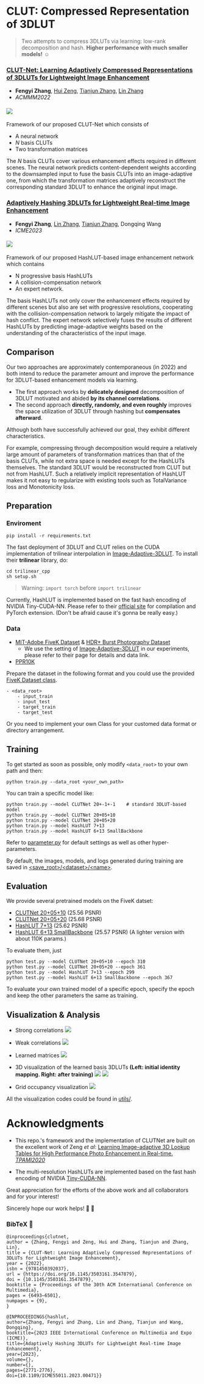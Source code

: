 # CLUT: Compressed Representation of 3DLUT
> Two attempts to compress 3DLUTs via learning: low-rank decomposition and hash. **Higher performance with much smaller models!** ☺️

### [**CLUT-Net: Learning Adaptively Compressed Representations of 3DLUTs for Lightweight Image Enhancement**](https://doi.org/10.1145/3503161.3547879)
- **Fengyi Zhang**, [Hui Zeng](https://huizeng.github.io/), [Tianjun Zhang](https://github.com/z619850002), [Lin Zhang](https://cslinzhang.gitee.io/home/)
- *ACMMM2022* 

#### ![](doc/overview_mm.png)
Framework of our proposed CLUT-Net which consists of 
- A neural network
- *N* basis CLUTs
- Two transformation matrices

The *N* basis CLUTs cover various enhancement effects required in different scenes. The neural network predicts content-dependent weights according to the downsampled input to fuse the basis CLUTs into an image-adaptive one, from which the transformation matrices adaptively reconstruct the corresponding standard 3DLUT to enhance the original input image. 

<!-- All three modules are jointly learned from the annotated data in an end-to-end manner. -->


### [**Adaptively Hashing 3DLUTs for Lightweight Real-time Image Enhancement**](https://doi.org/10.1109/ICME55011.2023.00471)
- **Fengyi Zhang**, [Lin Zhang](https://cslinzhang.gitee.io/home/), [Tianjun Zhang](https://github.com/z619850002), Dongqing Wang
- *ICME2023* 
#### ![](doc/overview_icme.png)
Framework of our proposed HashLUT-based image enhancement network which contains
- N progressive basis HashLUTs
- A collision-compensation network
- An expert network.

The basis HashLUTs not only cover the enhancement effects required by different scenes but also are set with progressive resolutions, cooperating with the collision-compensation network to largely mitigate the impact of hash conflict. The expert network selectively fuses the results of different HashLUTs by predicting image-adaptive weights based on the understanding of the characteristics of the input image.

## Comparison
Our two approaches are approximately contemporaneous (in 2022) and both intend to reduce the parameter amount and improve the performance for 3DLUT-based enhancement models via learning.
- The first approach works by **delicately designed** decomposition of 3DLUT motivated and abided **by its channel correlations**.
- The second approach **directly, randomly, and even roughly** improves the space utilization of 3DLUT through hashing but **compensates afterward**.

Although both have successfully achieved our goal, they exhibit different characteristics.

For example, compressing through decomposition would require a relatively large amount of parameters of transformation matrices than that of the basis CLUTs, while not extra space is needed except for the HashLUTs themselves. The standard 3DLUT would be reconstructed from CLUT but not from HashLUT. Such a relatively implicit representation of HashLUT makes it not easy to regularize with existing tools such as TotalVariance loss and Monotonicity loss.
## Preparation
### Enviroment
    pip install -r requirements.txt

The fast deployment of 3DLUT and CLUT relies on the CUDA implementation of trilinear interpolation in [Image-Adaptive-3DLUT](https://github.com/HuiZeng/Image-Adaptive-3DLUT).
To install their **trilinear** library, do: 

    cd trilinear_cpp
    sh setup.sh

> Warning: `import torch` before `import trilinear` 

Currently, HashLUT is implemented based on the fast hash encoding of NVIDIA Tiny-CUDA-NN. Please refer to their [official site](https://github.com/NVlabs/tiny-cuda-nn) for compilation and PyTorch extension. (Don't be afraid cause it's gonna be really easy.) 

### Data
- [MIT-Adobe FiveK Dataset](https://data.csail.mit.edu/graphics/fivek/) & [HDR+ Burst Photography Dataset](http://www.hdrplusdata.org/)
    - We use the setting of [Image-Adaptive-3DLUT](https://github.com/HuiZeng/Image-Adaptive-3DLUT) in our experiments, please refer to their page for details and data link.
- [PPR10K](https://github.com/csjliang/PPR10K)

Prepare the dataset in the following format and you could use the provided [FiveK Dataset class](/datasets.py).

    - <data_root>
        - input_train
        - input_test
        - target_train
        - target_test

Or you need to implement your own Class for your customed data format or directory arrangement.

## Training
To get started as soon as possible, only modify `<data_root>` to your own path and then:

    python train.py --data_root <your_own_path>

You can train a specific model like:  
    
    python train.py --model CLUTNet 20+-1+-1    # standard 3DLUT-based model
    python train.py --model CLUTNet 20+05+10
    python train.py --model CLUTNet 20+05+20
    python train.py --model HashLUT 7+13 
    python train.py --model HashLUT 6+13 SmallBackbone

Refer to [parameter.py](README.md?plain=1#L14) for default settings as well as other hyper-parameters. 

By default, the images, models, and logs generated during training are saved in [<save_root>/\<dataset>/\<name>](/FiveK/).
## Evaluation
We provide several pretrained models on the FiveK datset:
    
- [CLUTNet 20+05+10](/FiveK/CLUTNet_20+05+10/) (25.56 PSNR)
- [CLUTNet 20+05+20](/FiveK/CLUTNet_20+05+20/) (25.68 PSNR)
- [HashLUT 7+13](/FiveK/HashLUT_7+13/) (25.62 PSNR)
- [HashLUT 6+13 SmallBackbone](/FiveK/HashLUT_6+13_SmallBackbone/) (25.57 PSNR) (A lighter version with about 110K params.)
<!-- - [HashLUT 20+05+20: 25.68 PSNR](/FiveK/20+05+20_models/) -->

To evaluate them, just
    
    python test.py --model CLUTNet 20+05+10 --epoch 310
    python test.py --model CLUTNet 20+05+20 --epoch 361
    python test.py --model HashLUT 7+13 --epoch 299
    python test.py --model HashLUT 6+13 SmallBackbone --epoch 367

To evaluate your own trained model of a specific epoch, specify the epoch and keep the other parameters the same as training.



## Visualization & Analysis
- Strong correlations 
![](doc/S.svg)
    
- Weak correlations 
![](doc/W.svg)

- Learned matrices
![](doc/matrix_W.png)

- 3D visualization of the learned basis 3DLUTs **(Left: initial identity mapping. Right: after training)**
![](doc/3D.png)
![](doc/3D_2.png)

- Grid occupancy visualization 
![](doc/distribution_illu.png)

All the visualization codes could be found in [utils/](./utils/).

# Acknowledgments
- This repo.'s framework and the implementation of CLUTNet are built on the excellent work of Zeng *et al*:
[Learning Image-adaptive 3D Lookup Tables for High Performance Photo Enhancement in Real-time. *TPAMI2020*](https://github.com/HuiZeng/Image-Adaptive-3DLUT)

- The multi-resolution HashLUTs are implemented based on the fast hash encoding of NVIDIA [Tiny-CUDA-NN](https://github.com/NVlabs/tiny-cuda-nn). 

Great appreciation for the efforts of the above work and all collaborators and for your interest!

Sincerely hope our work helps! 🌟 🔔 

### BibTeX 📌
    @inproceedings{clutnet,
    author = {Zhang, Fengyi and Zeng, Hui and Zhang, Tianjun and Zhang, Lin},
    title = {CLUT-Net: Learning Adaptively Compressed Representations of 3DLUTs for Lightweight Image Enhancement},
    year = {2022},
    isbn = {9781450392037},
    url = {https://doi.org/10.1145/3503161.3547879},
    doi = {10.1145/3503161.3547879},
    booktitle = {Proceedings of the 30th ACM International Conference on Multimedia},
    pages = {6493–6501},
    numpages = {9},
    }

    @INPROCEEDINGS{hashlut,
    author={Zhang, Fengyi and Zhang, Lin and Zhang, Tianjun and Wang, Dongqing},
    booktitle={2023 IEEE International Conference on Multimedia and Expo (ICME)}, 
    title={Adaptively Hashing 3DLUTs for Lightweight Real-time Image Enhancement}, 
    year={2023},
    volume={},
    number={},
    pages={2771-2776},
    doi={10.1109/ICME55011.2023.00471}}


    
